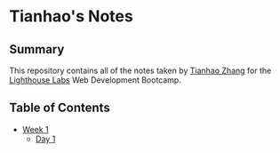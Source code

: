 # Tianhao's Notes

## Summary 

This repository contains all of the notes taken by [Tianhao Zhang](https://github.com/Jackthz97) for the [Lighthouse Labs](https://www.lighthouselabs.ca/en) Web Development Bootcamp.

## Table of Contents
* [Week 1](/Week_1)
  * [Day 1](/Week_1/Day_1)